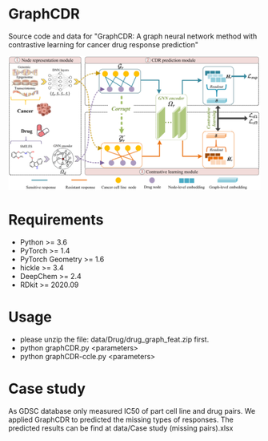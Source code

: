 # GraphCDR
Source code and data for "GraphCDR: A graph neural network method with contrastive learning for cancer drug response prediction"

![Framework of GraphCDR](https://github.com/Azra3lzz/GraphCDR/blob/main/Framework.png)  

# Requirements
* Python >= 3.6
* PyTorch >= 1.4
* PyTorch Geometry >= 1.6
* hickle >= 3.4
* DeepChem >= 2.4
* RDkit >= 2020.09

# Usage
* please unzip the file: data/Drug/drug_graph_feat.zip first.
* python graphCDR.py \<parameters\>
* python graphCDR-ccle.py \<parameters\>
  
# Case study
As GDSC database only measured IC50 of part cell line and drug pairs. We applied GraphCDR to predicted the missing types of responses. The predicted results can be find at data/Case study (missing pairs).xlsx
